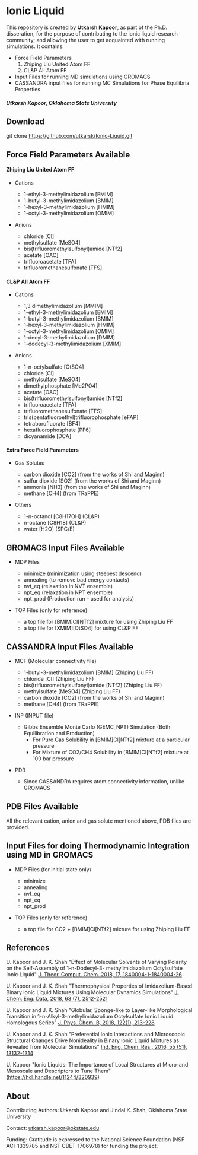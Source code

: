 # Ionic Liquid #

This repository is created by **Utkarsh Kapoor**, as part of the Ph.D. disseration, for the purpose of contributing to the ionic liquid research community; and allowing the user to get acquainted with running simulations. It contains:


* Force Field Parameters  
	1. Zhiping Liu United Atom FF  
	2. CL&P All Atom FF  
* Input Files for running MD simulations using GROMACS
* CASSANDRA input files for running MC Simulations for Phase Equilibria Properties

##### Utkarsh Kapoor, Oklahoma State University #####

## Download ##

git clone https://github.com/utkarsk/Ionic-Liquid.git

## Force Field Parameters Available ##

#### Zhiping Liu United Atom FF ####

* Cations  
	* 1-ethyl-3-methylimidazolium [EMIM]
	* 1-butyl-3-methylimidazolium [BMIM]
	* 1-hexyl-3-methylimidazolium [HMIM]
	* 1-octyl-3-methylimidazolium [OMIM]
	
* Anions
	* chloride [Cl]
	* methylsulfate [MeSO4]
	* bis(trifluoromethylsulfonyl)amide [NTf2]
	* acetate [OAC]
	* trifluoroacetate [TFA]
	* trifluoromethanesulfonate [TFS]


#### CL&P All Atom FF ####

* Cations 
	* 1,3 dimethylimidazolium     [MMIM]
	* 1-ethyl-3-methylimidazolium [EMIM]
	* 1-butyl-3-methylimidazolium [BMIM]
	* 1-hexyl-3-methylimidazolium [HMIM]
	* 1-octyl-3-methylimidazolium [OMIM]
	* 1-decyl-3-methylimidazolium [DMIM]
	* 1-dodecyl-3-methylimidazolium [XMIM]
	
* Anions
	* 1-n-octylsulfate [OtSO4]
	* chloride [Cl]
	* methylsulfate [MeSO4]
	* dimethylphosphate [Me2PO4]
	* acetate [OAC]
	* bis(trifluoromethylsulfonyl)amide [NTf2]
	* trifluoroacetate [TFA]
	* trifluoromethanesulfonate [TFS]
	* tris(pentafluoroethyl)trifluorophosphate [eFAP]
	* tetraborofluorate [BF4]
	* hexafluorophosphate [PF6]
	* dicyanamide [DCA]
	
#### Extra Force Field Parameters ####

* Gas Solutes
	* carbon dioxide [CO2]  (from the works of Shi and Maginn)
	* sulfur dioxide [SO2]  (from the works of Shi and Maginn)
	* ammonia [NH3]         (from the works of Shi and Maginn)
	* methane [CH4]         (from TRaPPE)

* Others
	* 1-n-octanol [C8H17OH]  (CL&P)
	* n-octane [C8H18]	     (CL&P)
	* water [H2O]            (SPC/E)

## GROMACS Input Files Available ##

* MDP Files
	* minimize (minimization using steepest descend)
	* annealing (to remove bad energy contacts)
	* nvt_eq (relaxation in NVT ensemble)
	* npt_eq (relaxation in NPT ensemble)
	* npt_prod (Production run - used for analysis)

* TOP Files (only for reference)
	* a top file for [BMIM]Cl[NTf2] mixture for using Zhiping Liu FF
	* a top file for [XMIM][OtSO4] for using CL&P FF

## CASSANDRA Input Files Available ##

* MCF (Molecular connectivity file)
	* 1-butyl-3-methylimidazolium [BMIM]        (Zhiping Liu FF)
	* chloride [Cl]                             (Zhiping Liu FF)
	* bis(trifluoromethylsulfonyl)amide [NTf2]  (Zhiping Liu FF)
	* methylsulfate [MeSO4]                     (Zhiping Liu FF)
	* carbon dioxide [CO2]                      (from the works of Shi and Maginn)
	* methane [CH4]                             (from TRaPPE)

* INP (INPUT file)
	* Gibbs Ensemble Monte Carlo (GEMC_NPT) Simulation (Both Equilibration and Production)
		* For Pure Gas Solubility in [BMIM]Cl[NTf2] mixture at a particular pressure
		* For Mixture of CO2/CH4 Solubility in [BMIM]Cl[NTf2] mixture at 100 bar pressure

* PDB 
	* Since CASSANDRA requires atom connectivity information, unlike GROMACS

## PDB Files Available ##
All the relevant cation, anion and gas solute mentioned above, PDB files are provided.

## Input Files for doing Thermodynamic Integration using MD in GROMACS ##
* MDP Files (for initial state only)
	* minimize
	* annealing 
	* nvt_eq
	* npt_eq 
	* npt_prod

* TOP Files (only for reference)
	* a top file for CO2 + [BMIM]Cl[NTf2] mixture for using Zhiping Liu FF


## References ##
U. Kapoor and J. K. Shah "Effect of Molecular Solvents of Varying Polarity on the Self-Assembly of 1-n-Dodecyl-3- methylimidazolium Octylsulfate Ionic Liquid" [J. Theor. Comput. Chem. 2018, 17, 1840004-1-1840004-26](https://www.worldscientific.com/doi/pdf/10.1142/S0219633618400047) 

U. Kapoor and J. K. Shah "Thermophysical Properties of Imidazolium-Based Binary Ionic Liquid Mixtures Using Molecular Dynamics Simulations" [J. Chem. Eng. Data, 2018, 63 (7), 2512-2521](https://pubs.acs.org/doi/abs/10.1021/acs.jced.7b01028)

U. Kapoor and J. K. Shah "Globular, Sponge-like to Layer-like Morphological Transition in 1-n-Alkyl-3-methylimidazolium Octylsulfate Ionic Liquid Homologous Series" [J. Phys. Chem. B, 2018, 122(1), 213-228](https://pubs.acs.org/doi/abs/10.1021/acs.jpcb.7b08397)

U. Kapoor and J. K. Shah "Preferential Ionic Interactions and Microscopic Structural Changes Drive Nonideality in Binary Ionic Liquid Mixtures as Revealed from Molecular Simulations" [Ind. Eng. Chem. Res., 2016, 55 (51), 13132-1314](https://pubs.acs.org/doi/abs/10.1021/acs.iecr.6b03314)

U. Kapoor "Ionic Liquids: The Importance of Local Structures at Micro-and Mesoscale and Descriptors to Tune Them" (https://hdl.handle.net/11244/320939)


## About ##

Contributing Authors: Utkarsh Kapoor and Jindal K. Shah, Oklahoma State University

Contact: utkarsh.kapoor@okstate.edu

Funding: Gratitude is expressed to the National Science Foundation (NSF ACI-1339785 and NSF CBET-1706978) for funding the project.

